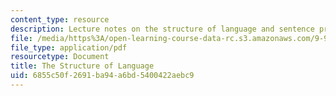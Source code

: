 ```yaml
---
content_type: resource
description: Lecture notes on the structure of language and sentence processing.
file: /media/https%3A/open-learning-course-data-rc.s3.amazonaws.com/9-98-language-and-mind-january-iap-2003/6855c50f2691ba94a6bd5400422aebc9_lecture_note_3.pdf
file_type: application/pdf
resourcetype: Document
title: The Structure of Language
uid: 6855c50f-2691-ba94-a6bd-5400422aebc9
---
```

